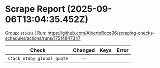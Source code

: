 # Scrape Report (2025-09-06T13:04:35.452Z)

Group: `stocks`  |  Run: https://github.com/AlbertoRoca96/scraping-checks-scheduler/actions/runs/17514847347

| Check | Changed | Keys | Error |
|---|:---:|:--|:--|
| `stock_ntdoy_global_quote` | — |  |  |

